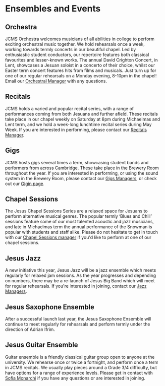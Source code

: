 # Ensembles and Events

## Orchestra

JCMS Orchestra welcomes musicians of all abilities in college to perform exciting orchestral music together. We hold
rehearsals once a week, working towards termly concerts in our beautiful chapel. Led by enthusiastic student conductors,
our repertoire features both classical favourites and lesser-known works. The annual David Crighton Concert, in Lent,
showcases a Jesuan soloist in a concerto of their choice, whilst our Easter term concert features hits from films and
musicals. Just turn up for one of our regular rehearsals on a Monday evening, 8-10pm in the chapel! Email our [Orchestral
Manager](mailto:jcms-orch-manager@jcsu.jesus.cam.ac.uk) with any questions.

## Recitals

JCMS holds a varied and popular recital series, with a range of performances coming from both Jesuans and further afield.
These recitals take place in our chapel weekly on Saturday at 8pm during Michaelmas and Lent term, and we hold a week-long
lunchtime recital series during May Week. If you are interested in performing, please contact our [Recitals Manager](
mailto:jcms-recitals@jcsu.jesus.cam.ac.uk).

## Gigs

JCMS hosts gigs several times a term, showcasing student bands and performers from across Cambridge. These take place in
the Brewery Room throughout the year. If you are interested in performing, or using the sound system in the Brewery Room,
please contact our [Gigs Managers](mailto:jcms-gigs@jcsu.jesus.cam.ac.uk), or check out our [Gigin
page](https://www.giginmusic.com/venues/068c9e3d-0ff5-4409-9a91-0b7ca0fb3c82).

## Chapel Sessions

The Jesus Chapel Sessions Series are a relaxed space for Jesuans to perform alternative musical genres. The popular
termly ‘Blues and Chill’ sessions feature some of our most talented acoustic and jazz musicians, and late in Michaelmas
term the annual performance of the Snowman is popular with students and staff alike. Please do not hesitate to get in
touch with our [Chapel Sessions manager](mailto:jcms-chapel-sessions@jcsu.jesus.cam.ac.uk) if you'd like to perform at
one of our chapel sessions.

## Jesus Jazz

A new initiative this year, Jesus Jazz will be a jazz ensemble which meets regularly for relaxed jam sessions. As the
year progresses and depending on numbers, there may be a re-launch of Jesus Big Band which will meet for regular rehearsals.
If you're interested in joining, contact our [Jazz Managers](mailto:jcms-jazz@jscsu.jesus.cam.ac.uk).

## Jesus Saxophone Ensemble

After a successful launch last year, the Jesus Saxophone Ensemble will continue to meet regularly for rehearsals and
perform termly under the direction of Adrian Ifrim.

## Jesus Guitar Ensemble

Guitar ensemble is a friendly classical guitar group open to anyone at the university. We rehearse once or twice a fortnight,
and perform once a term in JCMS recitals. We usually play pieces around a Grade 3/4 difficulty, but have options for a range
of experience levels. Please get in contact with [Sofia Monarchi](mailto:sm2796@cam.ac.uk) if you have any questions or are
interested in joining.
